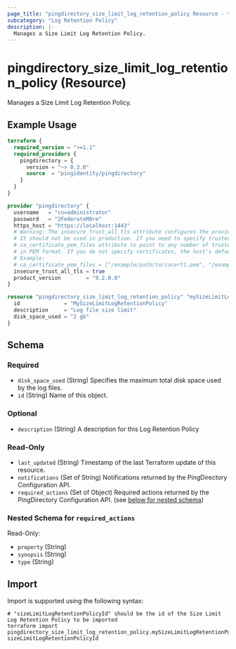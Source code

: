 ```yaml
---
page_title: "pingdirectory_size_limit_log_retention_policy Resource - terraform-provider-pingdirectory"
subcategory: "Log Retention Policy"
description: |-
  Manages a Size Limit Log Retention Policy.
---
```


# pingdirectory_size_limit_log_retention_policy (Resource)

Manages a Size Limit Log Retention Policy.

## Example Usage

```terraform
terraform {
  required_version = ">=1.1"
  required_providers {
    pingdirectory = {
      version = "~> 0.3.0"
      source  = "pingidentity/pingdirectory"
    }
  }
}

provider "pingdirectory" {
  username   = "cn=administrator"
  password   = "2FederateM0re"
  https_host = "https://localhost:1443"
  # Warning: The insecure_trust_all_tls attribute configures the provider to trust any certificate presented by the PingDirectory server.
  # It should not be used in production. If you need to specify trusted CA certificates, use the
  # ca_certificate_pem_files attribute to point to any number of trusted CA certificate files
  # in PEM format. If you do not specify certificates, the host's default root CA set will be used.
  # Example:
  # ca_certificate_pem_files = ["/example/path/to/cacert1.pem", "/example/path/to/cacert2.pem"]
  insecure_trust_all_tls = true
  product_version        = "9.2.0.0"
}

resource "pingdirectory_size_limit_log_retention_policy" "mySizeLimitLogRetentionPolicy" {
  id              = "MySizeLimitLogRetentionPolicy"
  description     = "Log file size limit"
  disk_space_used = "2 gb"
}
```

<!-- schema generated by tfplugindocs -->
## Schema

### Required

- `disk_space_used` (String) Specifies the maximum total disk space used by the log files.
- `id` (String) Name of this object.

### Optional

- `description` (String) A description for this Log Retention Policy

### Read-Only

- `last_updated` (String) Timestamp of the last Terraform update of this resource.
- `notifications` (Set of String) Notifications returned by the PingDirectory Configuration API.
- `required_actions` (Set of Object) Required actions returned by the PingDirectory Configuration API. (see [below for nested schema](#nestedatt--required_actions))

<a id="nestedatt--required_actions"></a>
### Nested Schema for `required_actions`

Read-Only:

- `property` (String)
- `synopsis` (String)
- `type` (String)

## Import

Import is supported using the following syntax:

```shell
# "sizeLimitLogRetentionPolicyId" should be the id of the Size Limit Log Retention Policy to be imported
terraform import pingdirectory_size_limit_log_retention_policy.mySizeLimitLogRetentionPolicy sizeLimitLogRetentionPolicyId
```

